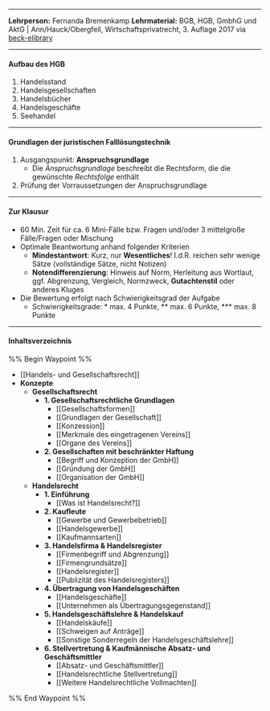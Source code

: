 ***
**Lehrperson:** Fernanda Bremenkamp
**Lehrmaterial:** BGB, HGB, GmbhG und AktG | Ann/Hauck/Obergfell, Wirtschaftsprivatrecht, 3. Auflage 2017 via [beck-elibrary](https://www.beck-elibrary.de/10.15358/9783800654512-I/titelei-inhaltsverzeichnis?page=1)
***
#### Aufbau des HGB

1. Handelsstand
2. Handelsgesellschaften
3. Handelsbücher
4. Handelsgeschäfte
5. Seehandel

***
#### Grundlagen der juristischen Falllösungstechnik

1. Ausgangspunkt: **Anspruchsgrundlage**
	- Die *Anspruchsgrundlage* beschreibt die Rechtsform, die die gewünschte *Rechtsfolge* enthält
2. Prüfung der Vorraussetzungen der Anspruchsgrundlage

***
#### Zur Klausur

- 60 Min. Zeit für ca. 6 Mini-Fälle bzw. Fragen und/oder 3 mittelgroße Fälle/Fragen oder Mischung
- Optimale Beantwortung anhand folgender Kriterien
	- **Mindestantwort**: Kurz, nur **Wesentliches**! I.d.R. reichen sehr wenige Sätze (vollständige Sätze, nicht Notizen)
	- **Notendifferenzierung**: Hinweis auf Norm, Herleitung aus Wortlaut, ggf. Abgrenzung, Vergleich, Normzweck, **Gutachtenstil** oder anderes Kluges
- Die Bewertung erfolgt nach Schwierigkeitsgrad der Aufgabe
	- Schwierigkeitsgrade: * max. 4 Punkte, ** max. 6 Punkte, *** max. 8 Punkte

***
#### Inhaltsverzeichnis

%% Begin Waypoint %%
- [[Handels- und Gesellschaftsrecht]]
- **Konzepte**
	- **Gesellschaftsrecht**
		- **1. Gesellschaftsrechtliche Grundlagen**
			- [[Gesellschaftsformen]]
			- [[Grundlagen der Gesellschaft]]
			- [[Konzession]]
			- [[Merkmale des eingetragenen Vereins]]
			- [[Organe des Vereins]]
		- **2. Gesellschaften mit beschränkter Haftung**
			- [[Begriff und Konzeption der GmbH]]
			- [[Gründung der GmbH]]
			- [[Organisation der GmbH]]
	- **Handelsrecht**
		- **1. Einführung**
			- [[Was ist Handelsrecht?]]
		- **2. Kaufleute**
			- [[Gewerbe und Gewerbebetrieb]]
			- [[Handelsgewerbe]]
			- [[Kaufmannsarten]]
		- **3. Handelsfirma & Handelsregister**
			- [[Firmenbegriff und Abgrenzung]]
			- [[Firmengrundsätze]]
			- [[Handelsregister]]
			- [[Publizität des Handelsregisters]]
		- **4. Übertragung von Handelsgeschäften**
			- [[Handelsgeschäfte]]
			- [[Unternehmen als Übertragungsgegenstand]]
		- **5. Handelsgeschäftslehre & Handelskauf**
			- [[Handelskäufe]]
			- [[Schweigen auf Anträge]]
			- [[Sonstige Sonderregeln der Handelsgeschäftslehre]]
		- **6. Stellvertretung &  Kaufmännische Absatz- und Geschäftsmittler**
			- [[Absatz- und Geschäftsmittler]]
			- [[Handelsrechtliche Stellvertretung]]
			- [[Weitere Handelsrechtliche Vollmachten]]

%% End Waypoint %%